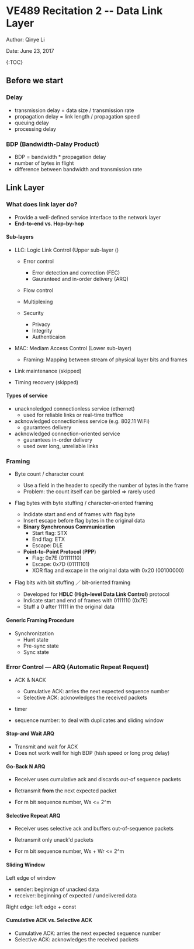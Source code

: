 #  VE489 Recitation 2 -- Data Link Layer
Author: Qinye Li

Date: June 23, 2017



{:TOC}

## Before we start

### Delay

* transmission delay = data size / transmission rate
* propagation delay = link length / propagation speed
* queuing delay
* processing delay



### BDP (Bandwidth-Dalay Product)

* BDP = bandwidth * propagation delay
* number of bytes in flight
* difference between bandwidth and transmission rate



## Link Layer

### What does link layer do?

* Provide a well-defined service interface to the network layer
* **End-to-end vs. Hop-by-hop**



#### Sub-layers

- LLC: Logic Link Control (Upper sub-layer ()
  - Error control
    - Error detection and correction (FEC)
    - Gauranteed and in-order delivery (ARQ)
  - Flow control


  - Multiplexing
  - Security
    - Privacy
    - Integrity
    - Authenticaion
- MAC: Mediam Access Control (Lower sub-layer)
  - Framing: Mapping between stream of physical layer bits and frames


- Link maintenance (skipped)
- Timing recovery (skipped)



#### Types of service

- unacknoledged connectionless service (ethernet)
   * used for reliable links or real-time traffice
- acknowledged connectionless service (e.g. 802.11 WiFi)
   * gaurantees delivery
- acknowledged connection-oriented service
   * gaurantees in-order delivery
   * used over long, unreliable links



### Framing

* Byte count / character count
  * Use a field in the header to specify the number of bytes in the frame
  * Problem: the count itself can be garbled => rarely used


* Flag bytes with byte stuffing / character-oriented framing
  * Indidate start and end of frames with flag byte
  * Insert escape before flag bytes in the original data
  * **Binary Synchronous Communication**
    * Start flag: STX
    * End flag: ETX
    * Escape: DLE
  * **Point-to-Point Protocol** (**PPP**)
    * Flag: 0x7E (01111110)
    * Escape: 0x7D (01111101)
    * XOR flag and excape in the original data with 0x20 (00100000)


* Flag bits with bit stuffing ／ bit-oriented framing
  * Developed for **HDLC (High-level Data Link Control)** protocol
  * Indicate start and end of frames with 0111110 (0x7E)
  * Stuff a 0 after 11111 in the original data



#### Generic Framing Procedure

* Synchronization
  * Hunt state
  * Pre-sync state
  * Sync state



### Error Control — ARQ (Automatic Repeat Request)

* ACK & NACK
  * Cumulative ACK: arries the next expected sequence number
  * Selective ACK: acknowledges the received packets


* timer
* sequence number: to deal with duplicates and sliding window


#### Stop-and Wait ARQ

* Transmit and wait for ACK
* Does not work well for high BDP (hish speed or long prog delay)



#### Go-Back N ARQ

* Receiver uses cumulative ack and discards out-of sequence packets

* Retransmit **from** the next expected packet


* For m bit sequence number, Ws <= 2^m



#### Selective Repeat ARQ

* Receiver uses selective ack and buffers out-of-sequence packets

* Retransmit only unack'd packets


* For m bit sequence number, Ws + Wr <= 2^m



#### Sliding Window

Left edge of window

- sender: beginnign of unacked data
- receiver: beginning of expected / undelivered data

Right edge: left edge + const



#### Cumulative ACK vs. Selective ACK

- Cumulative ACK: arries the next expected sequence number
- Selective ACK: acknowledges the received packets
